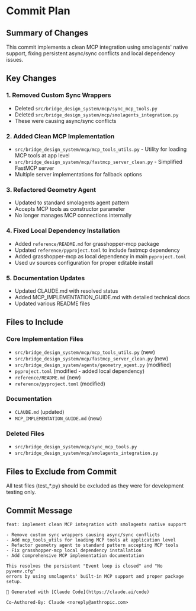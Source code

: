 # Commit Plan

## Summary of Changes

This commit implements a clean MCP integration using smolagents' native support, fixing persistent async/sync conflicts and local dependency issues.

## Key Changes

### 1. Removed Custom Sync Wrappers
- Deleted `src/bridge_design_system/mcp/sync_mcp_tools.py`
- Deleted `src/bridge_design_system/mcp/smolagents_integration.py`
- These were causing async/sync conflicts

### 2. Added Clean MCP Implementation
- `src/bridge_design_system/mcp/mcp_tools_utils.py` - Utility for loading MCP tools at app level
- `src/bridge_design_system/mcp/fastmcp_server_clean.py` - Simplified FastMCP server
- Multiple server implementations for fallback options

### 3. Refactored Geometry Agent
- Updated to standard smolagents agent pattern
- Accepts MCP tools as constructor parameter
- No longer manages MCP connections internally

### 4. Fixed Local Dependency Installation
- Added `reference/README.md` for grasshopper-mcp package
- Updated `reference/pyproject.toml` to include fastmcp dependency
- Added grasshopper-mcp as local dependency in main `pyproject.toml`
- Used uv sources configuration for proper editable install

### 5. Documentation Updates
- Updated CLAUDE.md with resolved status
- Added MCP_IMPLEMENTATION_GUIDE.md with detailed technical docs
- Updated various README files

## Files to Include

### Core Implementation Files
- `src/bridge_design_system/mcp/mcp_tools_utils.py` (new)
- `src/bridge_design_system/mcp/fastmcp_server_clean.py` (new)
- `src/bridge_design_system/agents/geometry_agent.py` (modified)
- `pyproject.toml` (modified - added local dependency)
- `reference/README.md` (new)
- `reference/pyproject.toml` (modified)

### Documentation
- `CLAUDE.md` (updated)
- `MCP_IMPLEMENTATION_GUIDE.md` (new)

### Deleted Files
- `src/bridge_design_system/mcp/sync_mcp_tools.py`
- `src/bridge_design_system/mcp/smolagents_integration.py`

## Files to Exclude from Commit

All test files (test_*.py) should be excluded as they were for development testing only.

## Commit Message

```
feat: implement clean MCP integration with smolagents native support

- Remove custom sync wrappers causing async/sync conflicts
- Add mcp_tools_utils for loading MCP tools at application level
- Refactor geometry agent to standard pattern accepting MCP tools
- Fix grasshopper-mcp local dependency installation
- Add comprehensive MCP implementation documentation

This resolves the persistent "Event loop is closed" and "No pyvenv.cfg" 
errors by using smolagents' built-in MCP support and proper package setup.

🤖 Generated with [Claude Code](https://claude.ai/code)

Co-Authored-By: Claude <noreply@anthropic.com>
```